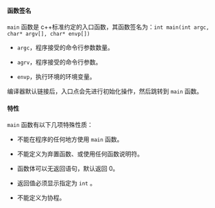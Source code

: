 #### 函数签名

`main` 函数是 c++标准约定的入口函数，其函数签名为：`int main(int argc, char* argv[], char* envp[])`

- `argc`，程序接受的命令行参数数量。

- `agrv`，程序接受的命令行参数。

- `envp`，执行环境的环境变量。

编译器默认链接后，入口点会先进行初始化操作，然后跳转到 `main` 函数。

#### 特性

`main` 函数有以下几项特殊性质：

- 不能在程序的任何地方使用 `main` 函数。

- 不能定义为弃置函数、或使用任何函数说明符。

- 函数体可以无返回语句，默认返回 0。

- 返回值必须显示指定为 `int` 。

- 不能定义为协程。
